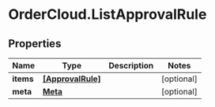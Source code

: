 # OrderCloud.ListApprovalRule

## Properties
Name | Type | Description | Notes
------------ | ------------- | ------------- | -------------
**items** | [**[ApprovalRule]**](ApprovalRule.md) |  | [optional] 
**meta** | [**Meta**](Meta.md) |  | [optional] 


